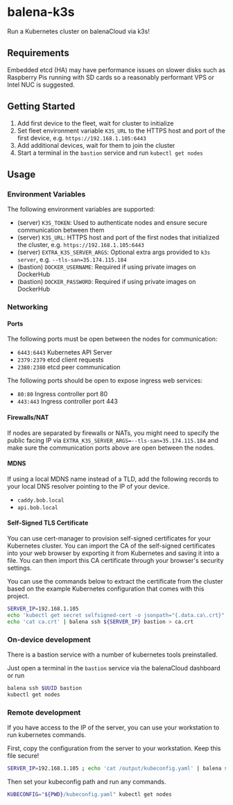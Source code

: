 # balena-k3s

Run a Kubernetes cluster on balenaCloud via k3s!

## Requirements

Embedded etcd (HA) may have performance issues on slower disks such as Raspberry Pis running with SD cards
so a reasonably performant VPS or Intel NUC is suggested.

## Getting Started

1. Add first device to the fleet, wait for cluster to initialize
2. Set fleet environment variable `K3S_URL` to the HTTPS host and port of the first device, e.g. `https://192.168.1.105:6443`
3. Add additional devices, wait for them to join the cluster
4. Start a terminal in the `bastion` service and run `kubectl get nodes`

## Usage

### Environment Variables

The following environment variables are supported:

- (server) `K3S_TOKEN`: Used to authenticate nodes and ensure secure communication between them
- (server) `K3S_URL`: HTTPS host and port of the first nodes that initialized the cluster, e.g. `https://192.168.1.105:6443`
- (server) `EXTRA_K3S_SERVER_ARGS`: Optional extra args provided to `k3s server`, e.g. `--tls-san=35.174.115.184`
- (bastion) `DOCKER_USERNAME`: Required if using private images on DockerHub
- (bastion) `DOCKER_PASSWORD`: Required if using private images on DockerHub

### Networking

#### Ports

The following ports must be open between the nodes for communication:

- `6443:6443` Kubernetes API Server
- `2379:2379` etcd client requests
- `2380:2380` etcd peer communication

The following ports should be open to expose ingress web services:

- `80:80` Ingress controller port 80
- `443:443` Ingress controller port 443

#### Firewalls/NAT

If nodes are separated by firewalls or NATs, you might need to specify the public facing IP via `EXTRA_K3S_SERVER_ARGS=--tls-san=35.174.115.184`
and make sure the communication ports above are open between the nodes.

#### MDNS

If using a local MDNS name instead of a TLD, add the following records to your local DNS resolver pointing to the IP of your device.

- `caddy.bob.local`
- `api.bob.local`

#### Self-Signed TLS Certificate

You can use cert-manager to provision self-signed certificates for your Kubernetes cluster. You can import the CA of the self-signed certificates into your web browser by exporting it from Kubernetes and saving it into a file. You can then import this CA certificate through your browser's security settings.

You can use the commands below to extract the certificate from the cluster based on the example Kubernetes configuration that comes with this project.

```bash
SERVER_IP=192.168.1.105
echo 'kubectl get secret selfsigned-cert -o jsonpath="{.data.ca\.crt}" | base64 --decode > ca.crt' | balena ssh ${SERVER_IP} bastion
echo 'cat ca.crt' | balena ssh ${SERVER_IP} bastion > ca.crt
```

### On-device development

There is a bastion service with a number of kubernetes tools preinstalled.

Just open a terminal in the `bastion` service via the balenaCloud dashboard or run

```bash
balena ssh $UUID bastion
kubectl get nodes
```

### Remote development

If you have access to the IP of the server, you can use your workstation to run kubernetes commands.

First, copy the configuration from the server to your workstation. Keep this file secure!

```bash
SERVER_IP=192.168.1.105 ; echo 'cat /output/kubeconfig.yaml' | balena ssh "${SERVER_IP}" server | sed "s/127.0.0.1/${SERVER_IP}/" > kubeconfig.yaml
```

Then set your kubeconfig path and run any commands.

```bash
KUBECONFIG="${PWD}/kubeconfig.yaml" kubectl get nodes
```
